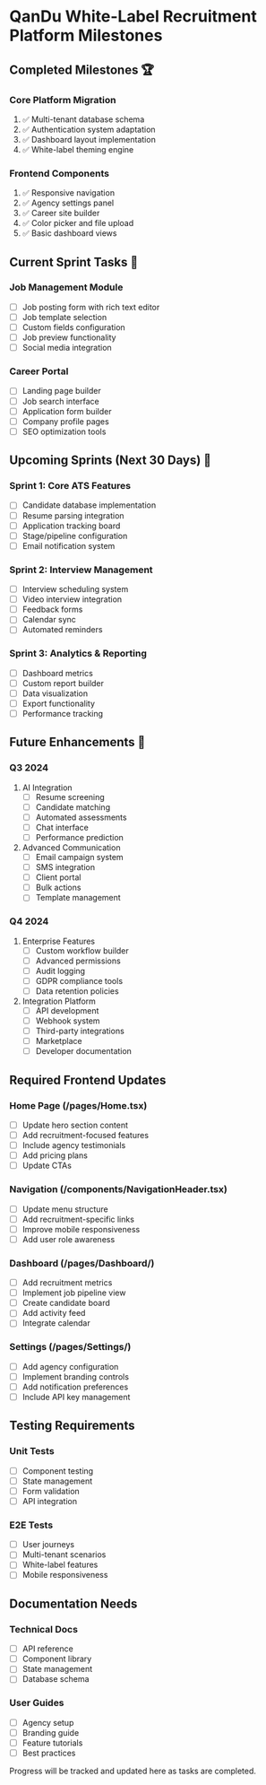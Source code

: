 # QanDu White-Label Recruitment Platform Milestones

## Completed Milestones 🏆

### Core Platform Migration
1. ✅ Multi-tenant database schema
2. ✅ Authentication system adaptation
3. ✅ Dashboard layout implementation
4. ✅ White-label theming engine

### Frontend Components
1. ✅ Responsive navigation
2. ✅ Agency settings panel
3. ✅ Career site builder
4. ✅ Color picker and file upload
5. ✅ Basic dashboard views

## Current Sprint Tasks 🚧

### Job Management Module
- [ ] Job posting form with rich text editor
- [ ] Job template selection
- [ ] Custom fields configuration
- [ ] Job preview functionality
- [ ] Social media integration

### Career Portal
- [ ] Landing page builder
- [ ] Job search interface
- [ ] Application form builder
- [ ] Company profile pages
- [ ] SEO optimization tools

## Upcoming Sprints (Next 30 Days) 📅

### Sprint 1: Core ATS Features
- [ ] Candidate database implementation
- [ ] Resume parsing integration
- [ ] Application tracking board
- [ ] Stage/pipeline configuration
- [ ] Email notification system

### Sprint 2: Interview Management
- [ ] Interview scheduling system
- [ ] Video interview integration
- [ ] Feedback forms
- [ ] Calendar sync
- [ ] Automated reminders

### Sprint 3: Analytics & Reporting
- [ ] Dashboard metrics
- [ ] Custom report builder
- [ ] Data visualization
- [ ] Export functionality
- [ ] Performance tracking

## Future Enhancements 🎯

### Q3 2024
1. AI Integration
   - [ ] Resume screening
   - [ ] Candidate matching
   - [ ] Automated assessments
   - [ ] Chat interface
   - [ ] Performance prediction

2. Advanced Communication
   - [ ] Email campaign system
   - [ ] SMS integration
   - [ ] Client portal
   - [ ] Bulk actions
   - [ ] Template management

### Q4 2024
1. Enterprise Features
   - [ ] Custom workflow builder
   - [ ] Advanced permissions
   - [ ] Audit logging
   - [ ] GDPR compliance tools
   - [ ] Data retention policies

2. Integration Platform
   - [ ] API development
   - [ ] Webhook system
   - [ ] Third-party integrations
   - [ ] Marketplace
   - [ ] Developer documentation

## Required Frontend Updates

### Home Page (/pages/Home.tsx)
- [ ] Update hero section content
- [ ] Add recruitment-focused features
- [ ] Include agency testimonials
- [ ] Add pricing plans
- [ ] Update CTAs

### Navigation (/components/NavigationHeader.tsx)
- [ ] Update menu structure
- [ ] Add recruitment-specific links
- [ ] Improve mobile responsiveness
- [ ] Add user role awareness

### Dashboard (/pages/Dashboard/)
- [ ] Add recruitment metrics
- [ ] Implement job pipeline view
- [ ] Create candidate board
- [ ] Add activity feed
- [ ] Integrate calendar

### Settings (/pages/Settings/)
- [ ] Add agency configuration
- [ ] Implement branding controls
- [ ] Add notification preferences
- [ ] Include API key management

## Testing Requirements

### Unit Tests
- [ ] Component testing
- [ ] State management
- [ ] Form validation
- [ ] API integration

### E2E Tests
- [ ] User journeys
- [ ] Multi-tenant scenarios
- [ ] White-label features
- [ ] Mobile responsiveness

## Documentation Needs

### Technical Docs
- [ ] API reference
- [ ] Component library
- [ ] State management
- [ ] Database schema

### User Guides
- [ ] Agency setup
- [ ] Branding guide
- [ ] Feature tutorials
- [ ] Best practices

Progress will be tracked and updated here as tasks are completed.